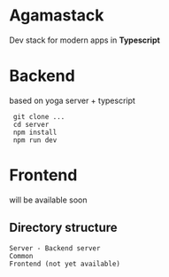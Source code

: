 # Agamastack 
Dev stack for modern apps in **Typescript**

# Backend
 based on yoga server + typescript
```
 git clone ...
 cd server
 npm install
 npm run dev

```

# Frontend
 will be available soon




## Directory structure
```
Server - Backend server
Common
Frontend (not yet available)

```
  
